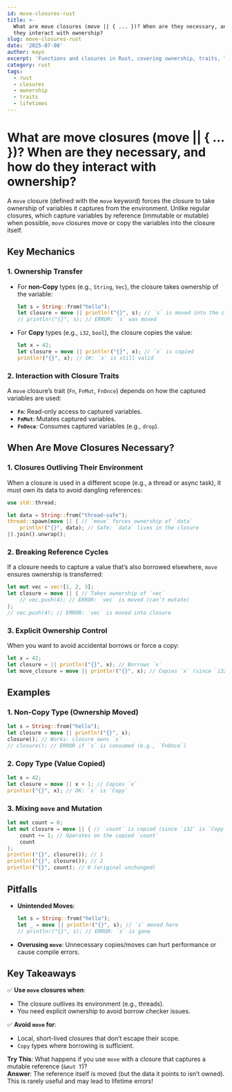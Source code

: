 ```yaml
---
id: move-closures-rust
title: >-
  What are move closures (move || { ... })? When are they necessary, and how do
  they interact with ownership?
slug: move-closures-rust
date: '2025-07-08'
author: mayo
excerpt: 'Functions and closures in Rust, covering ownership, traits, lifetimes'
category: rust
tags:
  - rust
  - closures
  - ownership
  - traits
  - lifetimes
---
```


# What are move closures (move || { ... })? When are they necessary, and how do they interact with ownership?

A `move` closure (defined with the `move` keyword) forces the closure to take ownership of variables it captures from the environment. Unlike regular closures, which capture variables by reference (immutable or mutable) when possible, `move` closures move or copy the variables into the closure itself.

## Key Mechanics

### 1. Ownership Transfer

- For **non-Copy** types (e.g., `String`, `Vec`), the closure takes ownership of the variable:
  ```rust
  let s = String::from("hello");
  let closure = move || println!("{}", s); // `s` is moved into the closure
  // println!("{}", s); // ERROR: `s` was moved
  ```

- For **Copy** types (e.g., `i32`, `bool`), the closure copies the value:
  ```rust
  let x = 42;
  let closure = move || println!("{}", x); // `x` is copied
  println!("{}", x); // OK: `x` is still valid
  ```

### 2. Interaction with Closure Traits

A `move` closure’s trait (`Fn`, `FnMut`, `FnOnce`) depends on how the captured variables are used:

- **`Fn`**: Read-only access to captured variables.
- **`FnMut`**: Mutates captured variables.
- **`FnOnce`**: Consumes captured variables (e.g., `drop`).

## When Are Move Closures Necessary?

### 1. Closures Outliving Their Environment

When a closure is used in a different scope (e.g., a thread or async task), it must own its data to avoid dangling references:
```rust
use std::thread;

let data = String::from("thread-safe");
thread::spawn(move || { // `move` forces ownership of `data`
    println!("{}", data); // Safe: `data` lives in the closure
}).join().unwrap();
```

### 2. Breaking Reference Cycles

If a closure needs to capture a value that’s also borrowed elsewhere, `move` ensures ownership is transferred:
```rust
let mut vec = vec![1, 2, 3];
let closure = move || { // Takes ownership of `vec`
    // vec.push(4); // ERROR: `vec` is moved (can’t mutate)
};
// vec.push(4); // ERROR: `vec` is moved into closure
```

### 3. Explicit Ownership Control

When you want to avoid accidental borrows or force a copy:
```rust
let x = 42;
let closure = || println!("{}", x); // Borrows `x`
let move_closure = move || println!("{}", x); // Copies `x` (since `i32` is `Copy`)
```

## Examples

### 1. Non-Copy Type (Ownership Moved)
```rust
let s = String::from("hello");
let closure = move || println!("{}", s);
closure(); // Works: closure owns `s`
// closure(); // ERROR if `s` is consumed (e.g., `FnOnce`)
```

### 2. Copy Type (Value Copied)
```rust
let x = 42;
let closure = move || x + 1; // Copies `x`
println!("{}", x); // OK: `x` is `Copy`
```

### 3. Mixing `move` and Mutation
```rust
let mut count = 0;
let mut closure = move || { // `count` is copied (since `i32` is `Copy`)
    count += 1; // Operates on the copied `count`
    count
};
println!("{}", closure()); // 1
println!("{}", closure()); // 2
println!("{}", count); // 0 (original unchanged)
```

## Pitfalls

- **Unintended Moves**:
  ```rust
  let s = String::from("hello");
  let _ = move || println!("{}", s); // `s` moved here
  // println!("{}", s); // ERROR: `s` is gone
  ```

- **Overusing `move`**:
  Unnecessary copies/moves can hurt performance or cause compile errors.

## Key Takeaways

✅ **Use `move` closures when**:
- The closure outlives its environment (e.g., threads).
- You need explicit ownership to avoid borrow checker issues.

✅ **Avoid `move` for**:
- Local, short-lived closures that don’t escape their scope.
- `Copy` types where borrowing is sufficient.

**Try This**: What happens if you use `move` with a closure that captures a mutable reference (`&mut T`)?  
**Answer**: The reference itself is moved (but the data it points to isn’t owned). This is rarely useful and may lead to lifetime errors!

